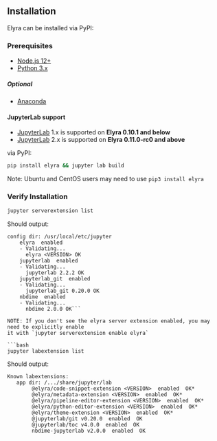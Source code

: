 <!--
{% comment %}
Copyright 2018-2020 IBM Corporation

Licensed under the Apache License, Version 2.0 (the "License");
you may not use this file except in compliance with the License.
You may obtain a copy of the License at

http://www.apache.org/licenses/LICENSE-2.0

Unless required by applicable law or agreed to in writing, software
distributed under the License is distributed on an "AS IS" BASIS,
WITHOUT WARRANTIES OR CONDITIONS OF ANY KIND, either express or implied.
See the License for the specific language governing permissions and
limitations under the License.
{% endcomment %}
-->
## Installation
Elyra can be installed via PyPI:

### Prerequisites
* [Node.js 12+](https://nodejs.org/en/)
* [Python 3.x](https://www.python.org/downloads/)

##### Optional
* [Anaconda](https://www.anaconda.com/distribution/)

#### JupyterLab support

* [JupyterLab](https://github.com/jupyterlab/jupyterlab) 1.x is supported on **Elyra 0.10.1 and below**
* [JupyterLab](https://github.com/jupyterlab/jupyterlab) 2.x is supported on **Elyra 0.11.0-rc0 and above**

via PyPI:
```bash
pip install elyra && jupyter lab build
```
Note: Ubuntu and CentOS users may need to use `pip3 install elyra` 

### Verify Installation 
```bash
jupyter serverextension list
```
Should output:
```
config dir: /usr/local/etc/jupyter
    elyra  enabled
    - Validating...
      elyra <VERSION> OK
    jupyterlab  enabled
    - Validating...
      jupyterlab 2.2.2 OK
    jupyterlab_git  enabled
    - Validating...
      jupyterlab_git 0.20.0 OK
    nbdime  enabled
    - Validating...
      nbdime 2.0.0 OK```

NOTE: If you don't see the elyra server extension enabled, you may need to explicitly enable
it with `jupyter serverextension enable elyra`

```bash
jupyter labextension list
```
Should output:
```
Known labextensions:
   app dir: /.../share/jupyter/lab
        @elyra/code-snippet-extension <VERSION>  enabled  OK*
        @elyra/metadata-extension <VERSION>  enabled  OK*
        @elyra/pipeline-editor-extension <VERSION>  enabled  OK*
        @elyra/python-editor-extension <VERSION>  enabled  OK*
        @elyra/theme-extension <VERSION>  enabled  OK*
        @jupyterlab/git v0.20.0  enabled  OK
        @jupyterlab/toc v4.0.0  enabled  OK
        nbdime-jupyterlab v2.0.0  enabled  OK
```
